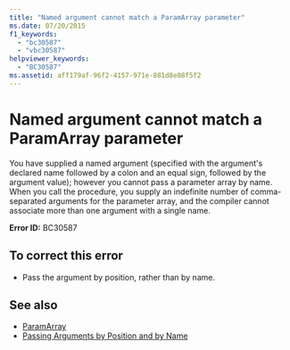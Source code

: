 ```yaml
---
title: "Named argument cannot match a ParamArray parameter"
ms.date: 07/20/2015
f1_keywords: 
  - "bc30587"
  - "vbc30587"
helpviewer_keywords: 
  - "BC30587"
ms.assetid: aff179af-96f2-4157-971e-881d8e08f5f2
---
```

# Named argument cannot match a ParamArray parameter
You have supplied a named argument (specified with the argument's declared name followed by a colon and an equal sign, followed by the argument value); however you cannot pass a parameter array by name. When you call the procedure, you supply an indefinite number of comma-separated arguments for the parameter array, and the compiler cannot associate more than one argument with a single name.  
  
 **Error ID:** BC30587  
  
## To correct this error  
  
- Pass the argument by position, rather than by name.  
  
## See also

- [ParamArray](../language-reference/modifiers/paramarray.md)
- [Passing Arguments by Position and by Name](../programming-guide/language-features/procedures/passing-arguments-by-position-and-by-name.md)
